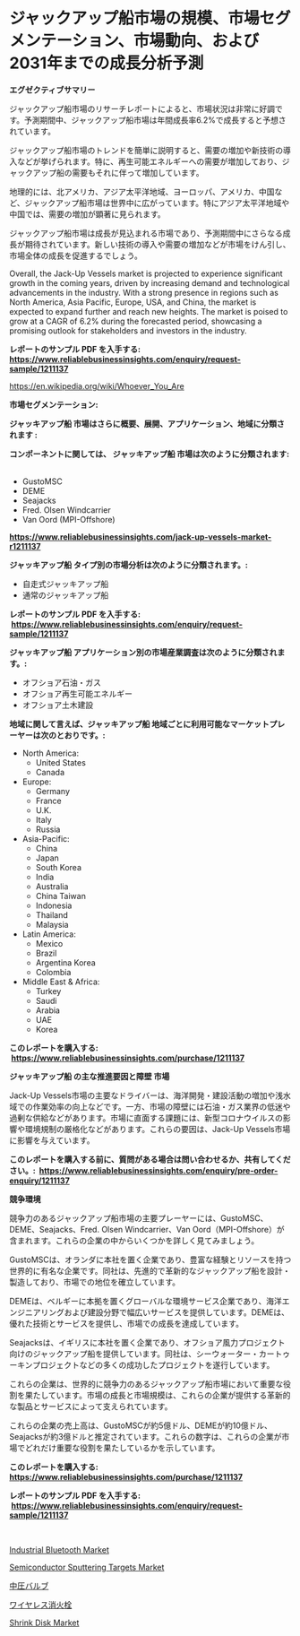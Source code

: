 <p><h1>ジャックアップ船市場の規模、市場セグメンテーション、市場動向、および2031年までの成長分析予測</h1></p><p><strong>エグゼクティブサマリー</strong></p>
<p><p>ジャックアップ船市場のリサーチレポートによると、市場状況は非常に好調です。予測期間中、ジャックアップ船市場は年間成長率6.2%で成長すると予想されています。</p><p>ジャックアップ船市場のトレンドを簡単に説明すると、需要の増加や新技術の導入などが挙げられます。特に、再生可能エネルギーへの需要が増加しており、ジャックアップ船の需要もそれに伴って増加しています。</p><p>地理的には、北アメリカ、アジア太平洋地域、ヨーロッパ、アメリカ、中国など、ジャックアップ船市場は世界中に広がっています。特にアジア太平洋地域や中国では、需要の増加が顕著に見られます。</p><p>ジャックアップ船市場は成長が見込まれる市場であり、予測期間中にさらなる成長が期待されています。新しい技術の導入や需要の増加などが市場をけん引し、市場全体の成長を促進するでしょう。</p><p>Overall, the Jack-Up Vessels market is projected to experience significant growth in the coming years, driven by increasing demand and technological advancements in the industry. With a strong presence in regions such as North America, Asia Pacific, Europe, USA, and China, the market is expected to expand further and reach new heights. The market is poised to grow at a CAGR of 6.2% during the forecasted period, showcasing a promising outlook for stakeholders and investors in the industry.</p></p>
<p><strong>レポートのサンプル PDF を入手する: <a href="https://www.reliablebusinessinsights.com/enquiry/request-sample/1211137">https://www.reliablebusinessinsights.com/enquiry/request-sample/1211137</a></strong></p>
<p><a href="https://en.wikipedia.org/wiki/Whoever_You_Are">https://en.wikipedia.org/wiki/Whoever_You_Are</a></p>
<p><strong>市場セグメンテーション:</strong></p>
<p><strong> ジャッキアップ船 市場はさらに概要、展開、アプリケーション、地域に分類されます :</strong></p>
<p><strong>コンポーネントに関しては、 ジャッキアップ船 市場は次のように分類されます: &nbsp;</strong></p>
<p><ul><li>GustoMSC</li><li>DEME</li><li>Seajacks</li><li>Fred. Olsen Windcarrier</li><li>Van Oord (MPI-Offshore)</li></ul></p>
<p><strong><a href="https://www.reliablebusinessinsights.com/jack-up-vessels-market-r1211137">https://www.reliablebusinessinsights.com/jack-up-vessels-market-r1211137</a></strong></p>
<p><strong> ジャッキアップ船 タイプ別の市場分析は次のように分類されます。:</strong></p>
<p><ul><li>自走式ジャッキアップ船</li><li>通常のジャッキアップ船</li></ul></p>
<p><strong>レポートのサンプル PDF を入手する: &nbsp;<a href="https://www.reliablebusinessinsights.com/enquiry/request-sample/1211137">https://www.reliablebusinessinsights.com/enquiry/request-sample/1211137</a></strong></p>
<p><strong> ジャッキアップ船 アプリケーション別の市場産業調査は次のように分類されます。:</strong></p>
<p><ul><li>オフショア石油・ガス</li><li>オフショア再生可能エネルギー</li><li>オフショア土木建設</li></ul></p>
<p><strong>地域に関して言えば、ジャッキアップ船 地域ごとに利用可能なマーケットプレーヤーは次のとおりです。:</strong></p>
<p><ul>
    <li>
        North America:
        <ul>
            <li>United States</li>
            <li>Canada</li>
        </ul>
    </li>
    <li>
        Europe:
        <ul>
            <li>Germany</li>
            <li>France</li>
            <li>U.K.</li>
            <li>Italy</li>
            <li>Russia</li>
        </ul>
    </li>
    <li>
        Asia-Pacific:
        <ul>
            <li>China</li>
            <li>Japan</li>
            <li>South Korea</li>
            <li>India</li>
            <li>Australia</li>
            <li>China Taiwan</li>
            <li>Indonesia</li>
            <li>Thailand</li>
            <li>Malaysia</li>
        </ul>
    </li>
    <li>
        Latin America:
        <ul>
            <li>Mexico</li>
            <li>Brazil</li>
            <li>Argentina Korea</li>
            <li>Colombia</li>
        </ul>
    </li>
    <li>
        Middle East & Africa:
        <ul>
            <li>Turkey</li>
            <li>Saudi</li>
            <li>Arabia</li>
            <li>UAE</li>
            <li>Korea</li>
        </ul>
    </li>
    </ul></p>
<p><strong>このレポートを購入する: &nbsp;<a href="https://www.reliablebusinessinsights.com/purchase/1211137">https://www.reliablebusinessinsights.com/purchase/1211137</a></strong></p>
<p><strong>ジャッキアップ船 の主な推進要因と障壁 市場</strong></p>
<p><p>Jack-Up Vessels市場の主要なドライバーは、海洋開発・建設活動の増加や浅水域での作業効率の向上などです。一方、市場の障壁には石油・ガス業界の低迷や過剰な供給などがあります。市場に直面する課題には、新型コロナウイルスの影響や環境規制の厳格化などがあります。これらの要因は、Jack-Up Vessels市場に影響を与えています。</p></p>
<p><strong>このレポートを購入する前に、質問がある場合は問い合わせるか、共有してください。:&nbsp; <a href="https://www.reliablebusinessinsights.com/enquiry/pre-order-enquiry/1211137">https://www.reliablebusinessinsights.com/enquiry/pre-order-enquiry/1211137</a></strong></p>
<p><strong>競争環境</strong></p>
<p><p>競争力のあるジャックアップ船市場の主要プレーヤーには、GustoMSC、DEME、Seajacks、Fred. Olsen Windcarrier、Van Oord（MPI-Offshore）が含まれます。これらの企業の中からいくつかを詳しく見てみましょう。</p><p>GustoMSCは、オランダに本社を置く企業であり、豊富な経験とリソースを持つ世界的に有名な企業です。同社は、先進的で革新的なジャックアップ船を設計・製造しており、市場での地位を確立しています。</p><p>DEMEは、ベルギーに本拠を置くグローバルな環境サービス企業であり、海洋エンジニアリングおよび建設分野で幅広いサービスを提供しています。DEMEは、優れた技術とサービスを提供し、市場での成長を達成しています。</p><p>Seajacksは、イギリスに本社を置く企業であり、オフショア風力プロジェクト向けのジャックアップ船を提供しています。同社は、シーウォーター・カートゥーキンプロジェクトなどの多くの成功したプロジェクトを遂行しています。</p><p>これらの企業は、世界的に競争力のあるジャックアップ船市場において重要な役割を果たしています。市場の成長と市場規模は、これらの企業が提供する革新的な製品とサービスによって支えられています。</p><p>これらの企業の売上高は、GustoMSCが約5億ドル、DEMEが約10億ドル、Seajacksが約3億ドルと推定されています。これらの数字は、これらの企業が市場でどれだけ重要な役割を果たしているかを示しています。</p></p>
<p><strong>このレポートを購入する: &nbsp; <a href="https://www.reliablebusinessinsights.com/purchase/1211137">https://www.reliablebusinessinsights.com/purchase/1211137</a></strong></p>
<p><strong>レポートのサンプル PDF を入手する: &nbsp;<a href="https://www.reliablebusinessinsights.com/enquiry/request-sample/1211137">https://www.reliablebusinessinsights.com/enquiry/request-sample/1211137</a></strong><strong></strong></p>
<p>&nbsp;</p>
<p><p><a href="https://github.com/haleemasakdiya1/Market-Research-Report-List-1/blob/main/industrial-bluetooth-market.md">Industrial Bluetooth Market</a></p><p><a href="https://github.com/rionkhanvai01/Market-Research-Report-List-1/blob/main/semiconductor-sputtering-targets-market.md">Semiconductor Sputtering Targets Market</a></p><p><a href="https://github.com/MosesSpinka1914/Market-Research-Report-List-2/blob/main/8809015149817.md">中圧バルブ</a></p><p><a href="https://github.com/RudyBoyer2017/Market-Research-Report-List-1/blob/main/9788706149818.md">ワイヤレス消火栓</a></p><p><a href="https://issuu.com/reportprime-2/docs/shrink-disk-market-size-2030.pptx">Shrink Disk Market</a></p></p>